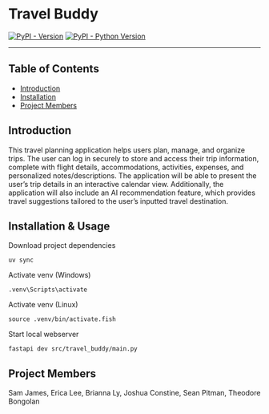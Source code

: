 # Travel Buddy

[![PyPI - Version](https://img.shields.io/pypi/v/travel-buddy.svg)](https://pypi.org/project/travel-buddy)
[![PyPI - Python Version](https://img.shields.io/pypi/pyversions/travel-buddy.svg)](https://pypi.org/project/travel-buddy)

---

## Table of Contents

- [Introduction](#introduction)
- [Installation](#installation)
- [Project Members](#project-members)

## Introduction

This travel planning application helps users plan, manage, and organize trips. The user can log in securely to store and access their trip information, complete with flight details, accommodations, activities, expenses, and personalized notes/descriptions. The application will be able to present the user’s trip details in an interactive calendar view. Additionally, the application will also include an AI recommendation feature, which provides travel suggestions tailored to the user’s inputted travel destination. 

## Installation & Usage

Download project dependencies 

```console
uv sync
```

Activate venv (Windows)
```console
.venv\Scripts\activate 
```

Activate venv (Linux)
```console
source .venv/bin/activate.fish
```


Start local webserver

```console
fastapi dev src/travel_buddy/main.py
```

## Project Members

Sam James, Erica Lee, Brianna Ly, Joshua Constine, Sean Pitman, Theodore Bongolan

